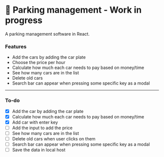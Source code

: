 # 🚗 Parking management - Work in progress

A parking management software in React.

### Features

- Add the cars by adding the car plate
- Choose the price per hour
- Calculate how much each car needs to pay based on money/time
- See how many cars are in the list
- Delete old cars
- Search bar can appear when pressing some specific key as a modal

---

### To-do

- [x] Add the car by adding the car plate 
- [x] Calculate how much each car needs to pay based on money/time
- [x] Add car with enter key
- [ ] Add the input to add the price
- [ ] See how many cars are in the list
- [ ] Delete old cars when user clicks on them
- [ ] Search bar can appear when pressing some specific key as a modal
- [ ] Save the data in local host
